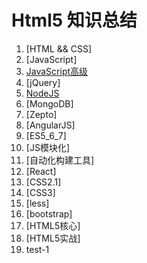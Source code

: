 # Html5 知识总结
1. [HTML && CSS]
2. [JavaScript]
3. [JavaScript高级](https://github.com/colg-cloud/Html5/tree/master/JSAdvance)
4. [jQuery]
5. [NodeJS](https://github.com/colg-cloud/Html5/tree/master/NodeJs)
6. [MongoDB]
7. [Zepto]
8. [AngularJS]
9. [ES5_6_7]
10. [JS模块化]
11. [自动化构建工具]
12. [React]
13. [CSS2.1]
14. [CSS3]
15. [less]
16. [bootstrap]
17. [HTML5核心]
18. [HTML5实战]
19. test-1